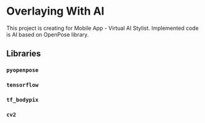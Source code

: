 # Overlaying With AI

This project is creating for Mobile App - Virtual AI Stylist. Implemented code is AI based on OpenPose library.

## Libraries

### `pyopenpose`
### `tensorflow`
### `tf_bodypix`
### `cv2`
